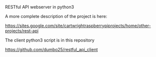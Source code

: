 RESTful API webserver in python3

A more complete description of the project is here:

https://sites.google.com/site/cartwrightraspberrypiprojects/home/other-projects/rest-api

The client python3 script is in this repository

https://github.com/dumbo25/restful_api_client
